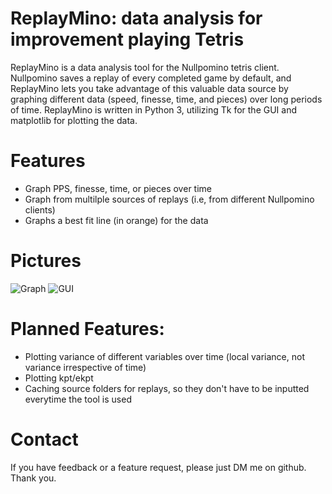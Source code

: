 # ReplayMino: data analysis for improvement playing Tetris
ReplayMino is a data analysis tool for the Nullpomino tetris client. Nullpomino saves a replay of every completed game by default, and ReplayMino lets you take advantage of this valuable data source by graphing different data (speed, finesse, time, and pieces) over long periods of time.
ReplayMino is written in Python 3, utilizing Tk for the GUI and matplotlib for plotting the data.

# Features

* Graph PPS, finesse, time, or pieces over time
* Graph from multilple sources of replays (i.e, from different Nullpomino clients)
* Graphs a best fit line (in orange) for the data

# Pictures

![Graph](https://github.com/JordanLozinski/ReplayMino/raw/master/demo/graph.png) ![GUI](https://github.com/JordanLozinski/ReplayMino/raw/master/demo/gui.png)

# Planned Features:

* Plotting variance of different variables over time (local variance, not variance irrespective of time)
* Plotting kpt/ekpt
* Caching source folders for replays, so they don't have to be inputted everytime the tool is used

# Contact

If you have feedback or a feature request, please just DM me on github. Thank you.
